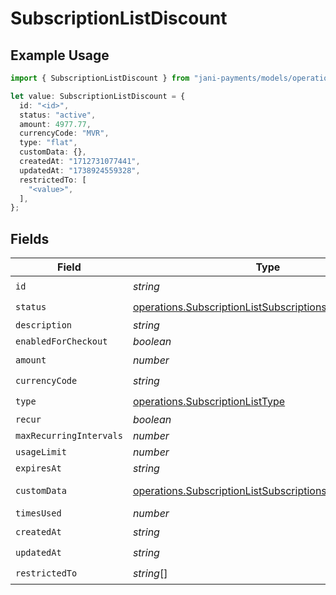# SubscriptionListDiscount

## Example Usage

```typescript
import { SubscriptionListDiscount } from "jani-payments/models/operations";

let value: SubscriptionListDiscount = {
  id: "<id>",
  status: "active",
  amount: 4977.77,
  currencyCode: "MVR",
  type: "flat",
  customData: {},
  createdAt: "1712731077441",
  updatedAt: "1738924559328",
  restrictedTo: [
    "<value>",
  ],
};
```

## Fields

| Field                                                                                                                            | Type                                                                                                                             | Required                                                                                                                         | Description                                                                                                                      |
| -------------------------------------------------------------------------------------------------------------------------------- | -------------------------------------------------------------------------------------------------------------------------------- | -------------------------------------------------------------------------------------------------------------------------------- | -------------------------------------------------------------------------------------------------------------------------------- |
| `id`                                                                                                                             | *string*                                                                                                                         | :heavy_check_mark:                                                                                                               | N/A                                                                                                                              |
| `status`                                                                                                                         | [operations.SubscriptionListSubscriptionsResponseStatus](../../models/operations/subscriptionlistsubscriptionsresponsestatus.md) | :heavy_check_mark:                                                                                                               | N/A                                                                                                                              |
| `description`                                                                                                                    | *string*                                                                                                                         | :heavy_minus_sign:                                                                                                               | N/A                                                                                                                              |
| `enabledForCheckout`                                                                                                             | *boolean*                                                                                                                        | :heavy_minus_sign:                                                                                                               | N/A                                                                                                                              |
| `amount`                                                                                                                         | *number*                                                                                                                         | :heavy_check_mark:                                                                                                               | N/A                                                                                                                              |
| `currencyCode`                                                                                                                   | *string*                                                                                                                         | :heavy_check_mark:                                                                                                               | N/A                                                                                                                              |
| `type`                                                                                                                           | [operations.SubscriptionListType](../../models/operations/subscriptionlisttype.md)                                               | :heavy_check_mark:                                                                                                               | N/A                                                                                                                              |
| `recur`                                                                                                                          | *boolean*                                                                                                                        | :heavy_minus_sign:                                                                                                               | N/A                                                                                                                              |
| `maxRecurringIntervals`                                                                                                          | *number*                                                                                                                         | :heavy_minus_sign:                                                                                                               | N/A                                                                                                                              |
| `usageLimit`                                                                                                                     | *number*                                                                                                                         | :heavy_minus_sign:                                                                                                               | N/A                                                                                                                              |
| `expiresAt`                                                                                                                      | *string*                                                                                                                         | :heavy_minus_sign:                                                                                                               | N/A                                                                                                                              |
| `customData`                                                                                                                     | [operations.SubscriptionListSubscriptionsCustomData](../../models/operations/subscriptionlistsubscriptionscustomdata.md)         | :heavy_check_mark:                                                                                                               | Any valid JSON value                                                                                                             |
| `timesUsed`                                                                                                                      | *number*                                                                                                                         | :heavy_minus_sign:                                                                                                               | N/A                                                                                                                              |
| `createdAt`                                                                                                                      | *string*                                                                                                                         | :heavy_check_mark:                                                                                                               | N/A                                                                                                                              |
| `updatedAt`                                                                                                                      | *string*                                                                                                                         | :heavy_check_mark:                                                                                                               | N/A                                                                                                                              |
| `restrictedTo`                                                                                                                   | *string*[]                                                                                                                       | :heavy_check_mark:                                                                                                               | N/A                                                                                                                              |
